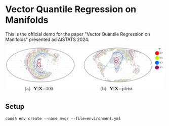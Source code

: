 # Vector Quantile Regression on Manifolds

This is the official demo for the paper "Vector Quantile Regression on Manifolds" presented ad AISTATS 2024.

![MVQR Teaser](/teaser.png "Confidence sets on Continental Drift")

## Setup

```
conda env create --name mvqr --file=environment.yml
```